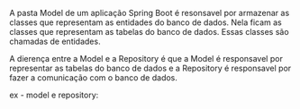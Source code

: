 A pasta Model de um aplicação Spring Boot é resonsavel por
armazenar as classes que representam as entidades do banco
de dados. Nela ficam as classes que representam as tabelas
do banco de dados. Essas classes são chamadas de entidades.

A dierença entre a Model e a Repository é que a Model é
responsavel por representar as tabelas do banco de dados
e a Repository é responsavel por fazer a comunicação com
o banco de dados.

ex - model e repository: 









